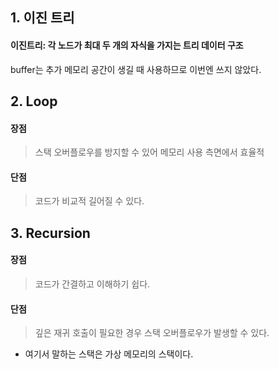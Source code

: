 ## 1. 이진 트리
#### 이진트리: 각 노드가 최대 두 개의 자식을 가지는 트리 데이터 구조

buffer는 추가 메모리 공간이 생길 때 사용하므로 이번엔 쓰지 않았다.



## 2. Loop
#### 장점
> 스택 오버플로우를 방지할 수 있어 메모리 사용 측면에서 효율적

#### 단점
> 코드가 비교적 길어질 수 있다.



## 3. Recursion
#### 장점
> 코드가 간결하고 이해하기 쉽다.

#### 단점
> 깊은 재귀 호출이 필요한 경우 스택 오버플로우가 발생할 수 있다.





* 여기서 말하는 스택은 가상 메모리의 스택이다.
